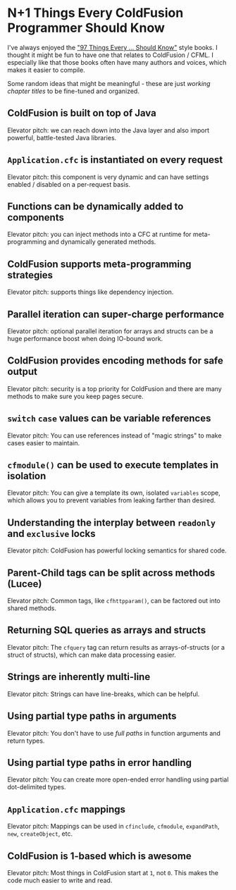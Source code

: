 
# N+1 Things Every ColdFusion Programmer Should Know

I've always enjoyed the ["97 Things Every ... Should Know"][97-things] style books. I thought it might be fun to have one that relates to ColdFusion / CFML. I especially like that those books often have many authors and voices, which makes it easier to compile.

Some random ideas that might be meaningful - these are just _working chapter titles_ to be fine-tuned and organized.

## ColdFusion is built on top of Java

Elevator pitch: we can reach down into the Java layer and also import powerful, battle-tested Java libraries.

## `Application.cfc` is instantiated on every request

Elevator pitch: this component is very dynamic and can have settings enabled / disabled on a per-request basis.

## Functions can be dynamically added to components

Elevator pitch: you can inject methods into a CFC at runtime for meta-programming and dynamically generated methods.

## ColdFusion supports meta-programming strategies

Elevator pitch: supports things like dependency injection.

## Parallel iteration can super-charge performance

Elevator pitch: optional parallel iteration for arrays and structs can be a huge performance boost when doing IO-bound work.

## ColdFusion provides encoding methods for safe output

Elevator pitch: security is a top priority for ColdFusion and there are many methods to make sure you keep pages secure.

## `switch` `case` values can be variable references

Elevator pitch: You can use references instead of "magic strings" to make cases easier to maintain.

## `cfmodule()` can be used to execute templates in isolation

Elevator pitch: You can give a template its own, isolated `variables` scope, which allows you to prevent variables from leaking farther than desired.

## Understanding the interplay between `readonly` and `exclusive` locks

Elevator pitch: ColdFusion has powerful locking semantics for shared code.

## Parent-Child tags can be split across methods (Lucee)

Elevator pitch: Common tags, like `cfhttpparam()`, can be factored out into shared methods.

## Returning SQL queries as arrays and structs

Elevator pitch: The `cfquery` tag can return results as arrays-of-structs (or a struct of structs), which can make data processing easier.

## Strings are inherently multi-line

Elevator pitch: Strings can have line-breaks, which can be helpful.

## Using partial type paths in arguments

Elevator pitch: You don't have to use _full paths_ in function arguments and return types.

## Using partial type paths in error handling

Elevator pitch: You can create more open-ended error handling using partial dot-delimited types.

## `Application.cfc` mappings

Elevator pitch: Mappings can be used in `cfinclude`, `cfmodule`, `expandPath`, `new`, `createObject`, etc.

## ColdFusion is 1-based which is awesome

Elevator pitch: Most things in ColdFusion start at `1`, not `0`. This makes the code much easier to write and read.


[97-things]: https://github.com/97-things

